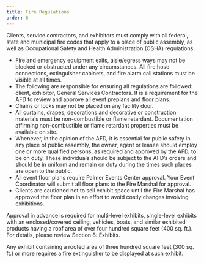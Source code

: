 ```yaml
---
title: Fire Regulations
order: 6
---
```


Clients, service contractors, and exhibitors must comply with all federal, state and municipal fire codes that apply to a place of public assembly, as well as Occupational Safety and Health Administration (OSHA) regulations.

- Fire and emergency equipment exits, aisle/egress ways may not be blocked or obstructed under any circumstances. All fire hose connections, extinguisher cabinets, and fire alarm call stations must be visible at all times.
- The following are responsible for ensuring all regulations are followed: client, exhibitor, General Services Contractors. It is a requirement for the AFD to review and approve all event preplans and floor plans.
- Chains or locks may not be placed on any facility door.
- All curtains, drapes, decorations and decorative or construction materials must be non-combustible or flame retardant. Documentation affirming non-combustible or flame retardant properties must be available on site.
- Whenever, in the opinion of the AFD, it is essential for public safety in any place of public assembly, the owner, agent or leasee should employ one or more qualified persons, as required and approved by the AFD, to be on duty. These individuals should be subject to the AFD’s orders and should be in uniform and remain on duty during the times such places are open to the public.
- All event floor plans require Palmer Events Center approval. Your Event Coordinator will submit all floor plans to the Fire Marshal for approval.
- Clients are cautioned not to sell exhibit space until the Fire Marshal has approved the floor plan in an effort to avoid costly changes involving exhibitions.

Approval in advance is required for multi-level exhibits, single-level exhibits with an enclosed/covered ceiling, vehicles, boats, and similar exhibited products having a roof area of over four hundred square feet (400 sq. ft.). For details, please review Section 8: Exhibits.

Any exhibit containing a roofed area of three hundred square feet (300 sq. ft.) or more requires a fire extinguisher to be displayed at such exhibit.
